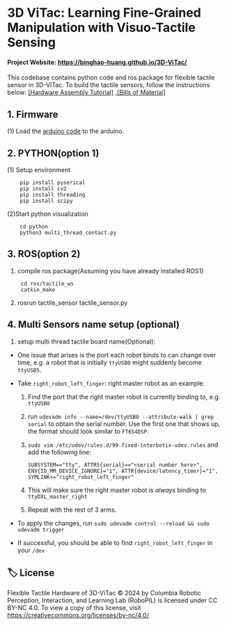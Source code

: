 
# 3D ViTac: Learning Fine-Grained Manipulation with Visuo-Tactile Sensing

#### Project Website: https://binghao-huang.github.io/3D-ViTac/

This codebase contains python code and ros package for flexible tactile sensor in 3D-ViTac. To build the tactile sensors, follow the instructions below:
[[Hardware Assembly Tutorial]](https://docs.google.com/document/d/1XGyn-iV_wzRmcMIsyS3kwcrjxbnvblZAyigwbzDsX-E/edit?tab=t.0#heading=h.ny8zu0pq9mxy)
,[[Bills of Material]](https://docs.google.com/document/d/1auxwAbAnt88nG7HDqanr4JJreuAVkrhs1nK16VQaLpk/edit?tab=t.0#heading=h.ny8zu0pq9mxy)

## 1. Firmware

(1) Load the [arduino code](/arduino_code/MatrixArray.ino) to the arduino. 

## 2. PYTHON(option 1)
(1) Setup environment

        pip install pyserical
        pip install cv2
        pip install threading
        pip install scipy

(2)Start python visualization

        cd python
        python3 multi_thread_contact.py

## 3. ROS(option 2)
1. compile ros package(Assuming you have already installed ROS1)

        cd ros/tactile_ws
        catkin_make

3. rosrun tactile_sensor tactile_sensor.py

## 4. Multi Sensors name setup (optional)

1. setup multi thread tactile board name(Optional):
- One issue that arises is the port each robot binds to can change over time, e.g. a robot that
is initially ``ttyUSB0`` might suddenly become ``ttyUSB5``. 

- Take ``right_robot_left_finger``: right master robot as an example:
  1. Find the port that the right master robot is currently binding to, e.g. ``ttyUSB0``
  2. run ``udevadm info --name=/dev/ttyUSB0 --attribute-walk | grep serial`` to obtain the serial number. Use the first one that shows up, the format should look similar to ``FT6S4DSP``.
  3. ``sudo vim /etc/udev/rules.d/99-fixed-interbotix-udev.rules`` and add the following line: 

         SUBSYSTEM=="tty", ATTRS{serial}=="<serial number here>", ENV{ID_MM_DEVICE_IGNORE}="1", ATTR{device/latency_timer}="1", SYMLINK+="right_robot_left_finger"

  4. This will make sure the right master robot is *always* binding to ``ttyDXL_master_right``
  5. Repeat with the rest of 3 arms.
- To apply the changes, run ``sudo udevadm control --reload && sudo udevadm trigger``
- If successful, you should be able to find ``right_robot_left_finger`` in your ``/dev``


## 🏷️ License
Flexible Tactile Hardware of 3D-ViTac © 2024 by Columbia Robotic Perception, Interaction, and Learning Lab (RoboPIL) is licensed under CC BY-NC 4.0. To view a copy of this license, visit https://creativecommons.org/licenses/by-nc/4.0/
